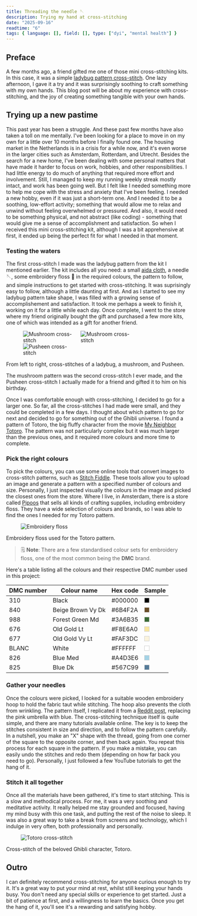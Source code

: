 ```yaml
---
title: Threading the needle 🪡
description: Trying my hand at cross-stitching
date: "2025-09-16"
readtime: "6"
tags: { language: [], field: [], type: ["dyi", "mental health"] }
---
```


## Preface

A few months ago, a friend gifted me one of those mini cross-stitching kits. In this case, it was a simple [ladybug pattern cross-stitch](https://kikkerland.com/products/mini-cross-stitch-embroidery-kit-ladybug). One lazy afternoon, I gave it a try and it was surprisingly soothing to craft something with my own hands. This blog post will be about my experience with cross-stitching, and the joy of creating something tangible with your own hands.

## Trying up a new pastime

This past year has been a struggle. And these past few months have also taken a toll on me mentally. I've been looking for a place to move in on my own for a little over 10 months before I finally found one. The housing market in the Netherlands is in a crisis for a while now, and it's even worse in the larger cities such as Amsterdam, Rotterdam, and Utrecht. Besides the search for a new home, I've been dealing with some personal matters that have made it harder to focus on work, hobbies, and other responsibilities. I had little energy to do much of anything that required more effort and involvement. Still, I managed to keep my running weekly streak mostly intact, and work has been going well. But I felt like I needed something more to help me cope with the stress and anxiety that I've been feeling. I needed a new hobby, even if it was just a short-term one. And I needed it to be a soothing, low-effort activity; something that would allow me to relax and unwind without feeling overwhelmed or pressured. And also, it would need to be something physical, and not abstract (like coding) - something that would give me a sense of accomplishment and satisfaction. So when I received this mini cross-stitching kit, although I was a bit apprehensive at first, it ended up being the perfect fit for what I needed in that moment.

### Testing the waters

The first cross-stitch I made was the ladybug pattern from the kit I mentioned earlier. The kit includes all you need: a small [aida cloth](https://en.wikipedia.org/wiki/Aida_cloth), a needle 🪡, some embroidery floss 🧵 in the required colours, the pattern to follow, and simple instructions to get started with cross-stitching. It was suprisingly easy to follow, although a little daunting at first. And as I started to see my ladybug pattern take shape, I was filled with a growing sense of accomplishement and satisfaction. It took me perhaps a week to finish it, working on it for a little while each day. Once complete, I went to the store where my friend originally bought the gift and purchased a few more kits, one of which was intended as a gift for another friend.

<div>
  <figure class="figure">
    <img alt="Mushroom cross-stitch" src="images/2025/15-cross_stitch/ladybug.png" class="figure-image" style="max-width: calc(100% / 3); padding: 0 6px; object-fit: contain;">
    <img alt="Mushroom cross-stitch" src="images/2025/15-cross_stitch/mushroom.png" class="figure-image" style="max-width: calc(100% / 3); padding: 0 6px; object-fit: contain;">
    <img alt="Pusheen cross-stitch" src="images/2025/15-cross_stitch/pusheen.png" class="figure-image" style="max-width: calc(100% / 3); padding: 0 6px; object-fit: contain;">
  </figure>
  <p class="figure-caption">From left to right, cross-stitches of a ladybug, a mushroom, and Pusheen.</p>
</div>

The mushroom pattern was the second cross-stitch I ever made, and the Pusheen cross-stitch I actually made for a friend and gifted it to him on his birthday.

Once I was comfortable enough with cross-stitching, I decided to go for a larger one. So far, all the cross-stitches I had made were small, and they could be completed in a few days. I thought about which pattern to go for next and decided to go for something out of the Ghibli universe. I found a pattern of Totoro, the big fluffy character from the movie [My Neighbor Totoro](https://www.themoviedb.org/movie/8392). The pattern was not particularly complex but it was much larger than the previous ones, and it required more colours and more time to complete.

### Pick the right colours

To pick the colours, you can use some online tools that convert images to cross-stitch patterns, such as [Stitch Fiddle](https://www.stitchfiddle.com/). These tools allow you to upload an image and generate a pattern with a specified number of colours and size. Personally, I just inspected visually the colours in the image and picked the closest ones from the store. Where I live, in Amsterdam, there is a store called [Pipoos](https://www.pipoos.com/) that sells all kinds of crafting supplies, including embroidery floss. They have a wide selection of colours and brands, so I was able to find the ones I needed for my Totoro pattern.

<div>
  <figure class="figure">
    <img alt="Embroidery floss" src="images/2025/15-cross_stitch/floss.png" class="figure-image" style="max-width: 340px;">
  </figure>
  <p class="figure-caption">Embroidery floss used for the Totoro pattern.</p>
</div>

> 🗒️ **Note**: There are a few standardised colour sets for embroidery floss, one of the most common being the **DMC** brand.

Here's a table listing all the colours and their respective DMC number used in this project:

| DMC number | Colour name      | Hex code  | Sample                                   |
|------------|------------------|-----------|------------------------------------------|
| 310        | Black            | #000000   | <span style="display:inline-block;width:12px;height:12px;background:#000000;border:1px solid #ccc;"></span> |
| 840        | Beige Brown Vy Dk| #6B4F2A   | <span style="display:inline-block;width:12px;height:12px;background:#6B4F2A;border:1px solid #ccc;"></span> |
| 988        | Forest Green Md  | #3A6B35   | <span style="display:inline-block;width:12px;height:12px;background:#3A6B35;border:1px solid #ccc;"></span> |
| 676        | Old Gold Lt      | #F8E6A0   | <span style="display:inline-block;width:12px;height:12px;background:#F8E6A0;border:1px solid #ccc;"></span> |
| 677        | Old Gold Vy Lt   | #FAF3DC   | <span style="display:inline-block;width:12px;height:12px;background:#FAF3DC;border:1px solid #ccc;"></span> |
| BLANC      | White            | #FFFFFF   | <span style="display:inline-block;width:12px;height:12px;background:#FFFFFF;border:1px solid #ccc;"></span> |
| 826        | Blue Med         | #A4D3E6   | <span style="display:inline-block;width:12px;height:12px;background:#A4D3E6;border:1px solid #ccc;"></span> |
| 825        | Blue Dk          | #567C99   | <span style="display:inline-block;width:12px;height:12px;background:#567C99;border:1px solid #ccc;"></span> |

### Gather your needles

Once the colours were picked, I looked for a suitable wooden embroidery hoop to hold the fabric taut while stitching. The hoop also prevents the cloth from wrinkling. The pattern itself, I replicated it from a [Reddit post](https://www.reddit.com/r/ghibli/comments/htr90s/i_just_learned_how_to_cross_stitch_so_i_decided/), replacing the pink umbrella with blue. The cross-stitching technique itself is quite simple, and there are many tutorials available online. The key is to keep the stitches consistent in size and direction, and to follow the pattern carefully. In a nutshell, you make an "X" shape with the thread, going from one corner of the square to the opposite corner, and then back again. You repeat this process for each square in the pattern. If you make a mistake, you can easily undo the stitches and redo them (depending on how far back you need to go). Personally, I just followed a few YouTube tutorials to get the hang of it.

### Stitch it all together

Once all the materials have been gathered, it's time to start stitching. This is a slow and methodical process. For me, it was a very soothing and meditative activity. It really helped me stay grounded and focused, having my mind busy with this one task, and putting the rest of the noise to sleep. It was also a great way to take a break from screens and technology, which I indulge in very often, both professionally and personally.

<div>
  <figure class="figure">
    <img alt="Totoro cross-stitch" src="images/2025/15-cross_stitch/totoro.png" class="figure-image" style="max-width: 340px;">
  </figure>
  <p class="figure-caption">Cross-stitch of the beloved Ghibli character, Totoro.</p>
</div>

## Outro

I can definitely recommend cross-stitching for anyone curious enough to try it. It's a great way to put your mind at rest, whilst still keeping your hands busy. You don't need any special skills or experience to get started. Just a bit of patience at first, and a willingness to learn the basics. Once you get the hang of it, you'll see it's a rewarding and satisfying hobby.
